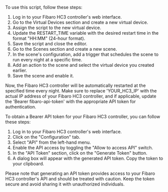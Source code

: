 To use this script, follow these steps:

1. Log in to your Fibaro HC3 controller's web interface.
2. Go to the Virtual Devices section and create a new virtual device.
3. Assign the script to the new virtual device.
4. Update the RESTART_TIME variable with the desired restart time in the format "HH:MM" (24-hour format).
5. Save the script and close the editor.
6. Go to the Scenes section and create a new scene.
7. In the scene's configuration, add a trigger that schedules the scene to run every night at a specific time.
8. Add an action to the scene and select the virtual device you created earlier.
9. Save the scene and enable it.

Now, the Fibaro HC3 controller will be automatically restarted at the specified time every night. Make sure to replace 'YOUR_HC3_IP' with the actual IP address of your Fibaro HC3 controller, and if applicable, update the 'Bearer fibaro-api-token' with the appropriate API token for authentication.


To obtain a Bearer API token for your Fibaro HC3 controller, you can follow these steps:

1. Log in to your Fibaro HC3 controller's web interface.
2. Click on the "Configuration" tab.
3. Select "API" from the left-hand menu.
4. Enable the API access by toggling the "Allow to access API" switch.
5. In the "API Token" section, click on the "Generate Token" button.
6. A dialog box will appear with the generated API token. Copy the token to your clipboard.

Please note that generating an API token provides access to your Fibaro HC3 controller's API and should be treated with caution. Keep the token secure and avoid sharing it with unauthorized individuals.